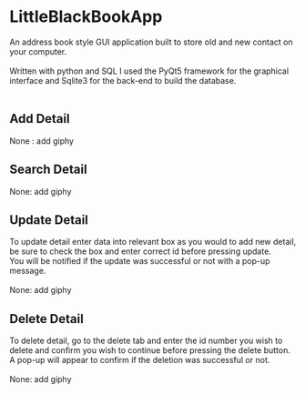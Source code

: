 # LittleBlackBookApp
An address book style GUI application built to store old and new contact on your computer.
<br/><br/>
Written with python and SQL I used the PyQt5 framework for the graphical interface and Sqlite3 for the back-end to build the database.
<br/><br/>
## Add Detail
None : add giphy
## Search Detail
None: add giphy
## Update Detail
To update detail enter data into relevant box as you would to add new detail, be sure to check the box and enter correct id before pressing update.<br/>
You will be notified if the update was successful or not with a pop-up message.
<br/><br/>
None: add giphy
## Delete Detail
To delete detail, go to the delete tab and enter the id number you wish to delete and confirm you wish to continue before pressing the delete button.<br/>
A pop-up will appear to confirm if the deletion was successful or not.
<br/><br/>
None: add giphy
